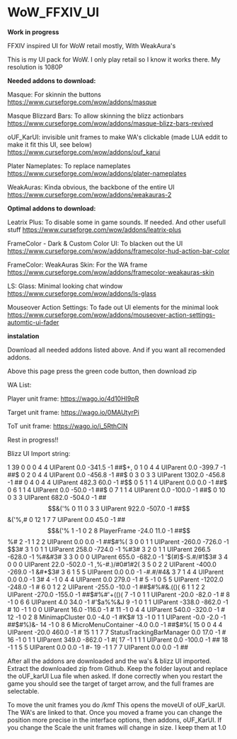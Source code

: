 # WoW_FFXIV_UI

****Work in progress****


FFXIV inspired UI for WoW retail mostly, With WeakAura's

This is my UI pack for WoW. I only play retail so I know it works there. My resolution is 1080P

**Needed addons to download:**

Masque: For skinnin the buttons
https://www.curseforge.com/wow/addons/masque

Masque Blizzard Bars: To allow skinning the blizz actionbars
https://www.curseforge.com/wow/addons/masque-blizz-bars-revived

oUF_KarUI: invisible unit frames to make WA's clickable (made LUA eddit to make it fit this UI, see below)
https://www.curseforge.com/wow/addons/ouf_karui

Plater Nameplates: To replace nameplates
https://www.curseforge.com/wow/addons/plater-nameplates

WeakAuras: Kinda obvious, the backbone of the entire UI
https://www.curseforge.com/wow/addons/weakauras-2


**Optimal addons to download:**

Leatrix Plus: To disable some in game sounds. If needed. And other usefull stuff
https://www.curseforge.com/wow/addons/leatrix-plus

FrameColor - Dark & Custom Color UI: To blacken out the UI
https://www.curseforge.com/wow/addons/framecolor-hud-action-bar-color

FrameColor: WeakAuras Skin: For the WA frame
https://www.curseforge.com/wow/addons/framecolor-weakauras-skin

LS: Glass: Minimal looking chat window
https://www.curseforge.com/wow/addons/ls-glass

Mouseover Action Settings: To fade out UI elements for the minimal look
https://www.curseforge.com/wow/addons/mouseover-action-settings-automtic-ui-fader


**instalation**

Download all needed addons listed above. And if you want all recomended addons.

Above this page press the green code button, then download zip

WA List:

Player unit frame: https://wago.io/4d10HI9pR

Target unit frame: https://wago.io/0MAUtyrPi

ToT unit frame: https://wago.io/i_5RthCIN


Rest in progress!!



Blizz UI Import string:

1 39 0 0 0 4 4 UIParent 0.0 -341.5 -1 ##$$%/&('()$+$,$ 0 1 0 4 4 UIParent 0.0 -399.7 -1 ##$$%/&('((#,$ 0 2 0 4 4 UIParent 0.0 -456.8 -1 ##$$%/&('((#,$ 0 3 0 3 3 UIParent 1302.0 -456.8 -1 ##$%%/&%'%(#,$ 0 4 0 4 4 UIParent 482.3 60.0 -1 #$$$%/&%'%(#,$ 0 5 1 1 4 UIParent 0.0 0.0 -1 ##$$%/&('%(#,$ 0 6 1 1 4 UIParent 0.0 -50.0 -1 ##$$%/&('%(#,$ 0 7 1 1 4 UIParent 0.0 -100.0 -1 ##$$%/&('%(#,$ 0 10 0 3 3 UIParent 682.0 -504.0 -1 ##$$&('% 0 11 0 3 3 UIParent 922.0 -507.0 -1 ##$$&('%,# 0 12 1 7 7 UIParent 0.0 45.0 -1 ##$$&('% 1 -1 0 2 8 PlayerFrame -24.0 11.0 -1 ##$$%# 2 -1 1 2 2 UIParent 0.0 0.0 -1 ##$#%( 3 0 0 1 1 UIParent -260.0 -726.0 -1 $$3# 3 1 0 1 1 UIParent 258.0 -724.0 -1 %#3# 3 2 0 1 1 UIParent 266.5 -628.0 -1 %#&#3# 3 3 0 0 0 UIParent 655.0 -682.0 -1 '$(#)$-S.#/#1$3# 3 4 0 0 0 UIParent 22.0 -502.0 -1 ,%-#.)/#0#1#2( 3 5 0 2 2 UIParent -400.0 -269.0 -1 &#*$3# 3 6 1 5 5 UIParent 0.0 0.0 -1 -#.#/#4& 3 7 1 4 4 UIParent 0.0 0.0 -1 3# 4 -1 0 4 4 UIParent 0.0 279.0 -1 # 5 -1 0 5 5 UIParent -1202.0 -248.0 -1 # 6 0 1 2 2 UIParent -255.0 -10.0 -1 ##$#%#&.(()( 6 1 1 2 2 UIParent -270.0 -155.0 -1 ##$#%#'+(()( 7 -1 0 1 1 UIParent -20.0 -82.0 -1 # 8 -1 0 6 6 UIParent 4.0 34.0 -1 #'$a%%&J 9 -1 0 1 1 UIParent -338.0 -862.0 -1 # 10 -1 1 0 0 UIParent 16.0 -116.0 -1 # 11 -1 0 4 4 UIParent 540.0 -320.0 -1 # 12 -1 0 2 8 MinimapCluster 0.0 -4.0 -1 #K$# 13 -1 0 1 1 UIParent -0.0 -2.0 -1 ##$#%)&- 14 -1 0 8 6 MicroMenuContainer -4.0 0.0 -1 ##$#%( 15 0 0 4 4 UIParent -20.0 460.0 -1 # 15 1 1 7 7 StatusTrackingBarManager 0.0 17.0 -1 # 16 -1 0 1 1 UIParent 349.0 -862.0 -1 #( 17 -1 1 1 1 UIParent 0.0 -100.0 -1 ## 18 -1 1 5 5 UIParent 0.0 0.0 -1 #- 19 -1 1 7 7 UIParent 0.0 0.0 -1 ##


After all the addons are downloaded and the wa's & blizz UI imported. Extract the downloaded zip from Github. Keep the folder layout and replace the oUF_karUI Lua file when asked. If done correctly when you restart the game you should see the target of target arrow, and the full frames are selectable. 

To move the unit frames you do /kmf  This opens the moveUI of oUF_karUI. The WA's are linked to that. Once you moved a frame you can change the position more precise in the interface options, then addons, oUF_KarUI.
If you change the Scale the unit frames will change in size. I keep them at 1.0





